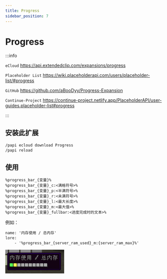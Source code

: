 ```yaml
---
title: Progress
sidebar_position: 7
---
```


# Progress

:::info

`eCloud` https://api.extendedclip.com/expansions/progress

`Placeholder List` https://wiki.placeholderapi.com/users/placeholder-list/#progress

`GitHub` https://github.com/aBooDyy/Progress-Expansion

`Continue-Project` https://continue-project.netlify.app/PlaceholderAPI/user-guides.placeholder-list#progress

:::

## 安装此扩展

```text
/papi ecloud download Progress
/papi reload
```

## 使用

```text
%progress_bar_{变量}%
%progress_bar_{变量}_c:<满格符号>%
%progress_bar_{变量}_p:<半满符号>%
%progress_bar_{变量}_r:<未满符号>%
%progress_bar_{变量}_l:<最大长度>%
%progress_bar_{变量}_m:<最大值>%
%progress_bar_{变量}_fullbar:<进度完成时的文本>%
```

例如：

```text
name: '内存使用 / 总内存'
lore:
    - '%progress_bar_{server_ram_used}_m:{server_ram_max}%'
```

![](_images/Progress/Progress.png)
